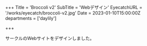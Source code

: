 +++
Title = 'Broccoli v2'
SubTitle = 'Webデザイン'
EyecatchURL = '/works/eyecatch/broccoli-v2.jpg'
Date = 2023-01-10T15:00:00Z
departments = ['daylily']

+++

サークルのWebサイトをデザインしました。
